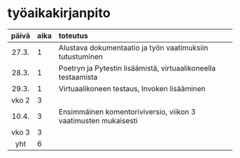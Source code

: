 # työaikakirjanpito

| päivä | aika | toteutus |
| :----:|:-----| :-----|
| 27.3. | 1    | Alustava dokumentaatio ja työn vaatimuksiin tutustuminen |
| 28.3. | 1    | Poetryn ja Pytestin lisäämistä, virtuaalikoneella testaamista |
| 29.3. | 1    | Virtuaalikoneen testaus, Invoken lisääminen |
| vko 2 | 3    | |
| 10.4. | 3    | Ensimmäinen komentoriviversio, viikon 3 vaatimusten mukaisesti |
| vko 3 | 3    | |
| yht   | 6   | | 
